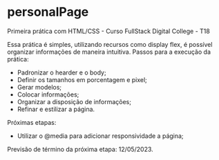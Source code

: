 # personalPage
Primeira prática com HTML/CSS - Curso FullStack Digital College - T18

Essa prática é simples, utilizando recursos como display flex, é possível organizar informações de maneira intuitiva.
Passos para a execução da prática:
- Padronizar o hearder e o body;
- Definir os tamanhos em porcentagem e pixel;
- Gerar modelos;
- Colocar informações;
- Organizar a disposição de informações;
- Refinar e estilizar a página.

Próximas etapas:
- Utilizar o @media para adicionar responsividade a página;

Previsão de término da próxima etapa: 12/05/2023.
